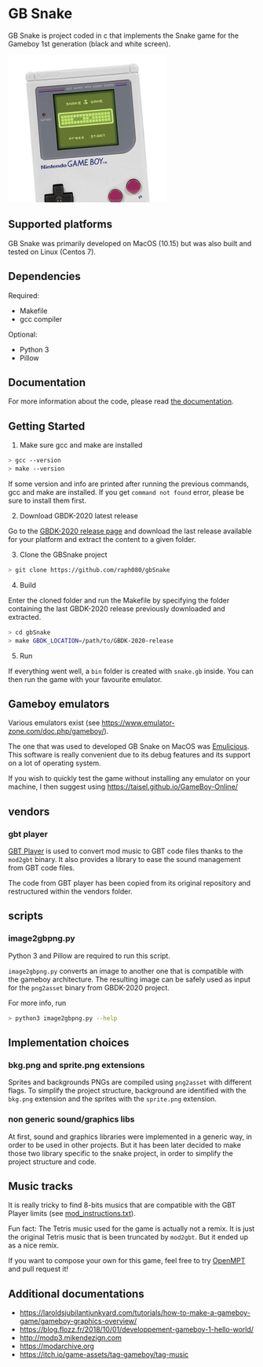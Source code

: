 # GB Snake 

GB Snake is project coded in c that implements the Snake game for the Gameboy 1st generation (black and white screen).

![alt text](docs/medias/preview.gif)

## Supported platforms

GB Snake was primarily developed on MacOS (10.15) but was also built and tested on Linux (Centos 7).

## Dependencies

Required:
* Makefile
* gcc compiler
  
Optional:
* Python 3
* Pillow

## Documentation

For more information about the code, please read [the documentation](https://raph080.github.io/gbSnake/html/index.html).

## Getting Started

1. Make sure gcc and make are installed

```bash
> gcc --version
> make --version
```
If some version and info are printed after running the previous commands, gcc and make are installed. If you get `command not found` error, please be sure to install them first.

2. Download GBDK-2020 latest release

Go to the [GBDK-2020 release page](https://github.com/gbdk-2020/gbdk-2020/releases) and download the last release available for your platform and extract the content to a given folder.

3. Clone the GBSnake project

```bash
> git clone https://github.com/raph080/gbSnake
```

4. Build  

Enter the cloned folder and run the Makefile by specifying the folder containing the last GBDK-2020 release previously downloaded and extracted.
```bash
> cd gbSnake
> make GBDK_LOCATION=/path/to/GBDK-2020-release
```

5. Run
   
If everything went well, a `bin` folder is created with `snake.gb` inside.
You can then run the game with your favourite emulator.

## Gameboy emulators

Various emulators exist (see https://www.emulator-zone.com/doc.php/gameboy/).

The one that was used to developed GB Snake on MacOS was [Emulicious](https://emulicious.net). This software is really convenient due to its debug features and its support on a lot of operating system. 

If you wish to quickly test the game without installing any emulator on your machine, I then suggest using https://taisel.github.io/GameBoy-Online/

## vendors
### gbt player

[GBT Player](https://github.com/AntonioND/gbt-player) is used to convert mod music to GBT code files thanks to the `mod2gbt` binary. It also provides a library to ease the sound management from GBT code files.

The code from GBT player has been copied from its original repository and restructured within the vendors folder.

## scripts
### image2gbpng.py

Python 3 and Pillow are required to run this script.

`image2gbpng.py` converts an image to another one that is compatible with the
gameboy architecture. The resulting image can be safely used as input for
the `png2asset` binary from GBDK-2020 project.

For more info, run
```bash
> python3 image2gbpng.py --help
```

## Implementation choices

### bkg.png and sprite.png extensions
Sprites and backgrounds PNGs are compiled using  `png2asset` with different flags. To simplify the project structure, background are identified with the `bkg.png` extension and the sprites with the `sprite.png` extension.

### non generic sound/graphics libs

At first, sound and graphics libraries were implemented in a generic way, in order to be used in other projects. But it has been later decided to make those two library specific to the snake project, in order to simplify the project structure and code. 

## Music tracks

It is really tricky to find 8-bits musics that are compatible with the GBT Player limits (see [mod_instructions.txt](vendors/gbt_player/docs/mod_instructions.txt)).

Fun fact: The Tetris music used for the game is actually not a remix. It is just the original Tetris music that is been truncated by `mod2gbt`. But it ended up as a nice remix.

If you want to compose your own for this game, feel free to try [OpenMPT](https://openmpt.org) and pull request it!


## Additional documentations
* https://laroldsjubilantjunkyard.com/tutorials/how-to-make-a-gameboy-game/gameboy-graphics-overview/
* https://blog.flozz.fr/2018/10/01/developpement-gameboy-1-hello-world/
* http://modp3.mikendezign.com
* https://modarchive.org
* https://itch.io/game-assets/tag-gameboy/tag-music

